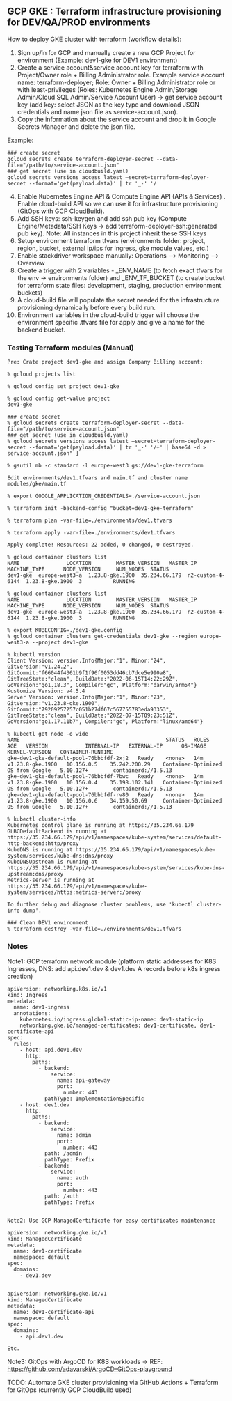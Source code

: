 
## GCP GKE : Terraform infrastructure provisioning for DEV/QA/PROD environments

How to deploy GKE cluster with terraform (workflow details):
1. Sign up/in for GCP and manually create a new GCP Project for environment (Example: dev1-gke for DEV1 environment)
2. Create a service account&service account key for terraform with Project/Owner role + Billing Administrator role. Example service
account name: terraform-deployer; Role: Owner + Billing Administrator role or with least-privileges (Roles: Kubernetes Engine
Admin/Storage Admin/Cloud SQL Admin/Service Account User) -> get service account key (add key: select JSON as the key type and
download JSON credentials and name json file as service-account.json).
3. Copy the information about the service account and drop it in Google Secrets Manager and delete the json file.

Example:
```
### create secret
gcloud secrets create terraform-deployer-secret --data-file="/path/to/service-account.json"
### get secret (use in cloudbuild.yaml)
gcloud secrets versions access latest —secret=terraform-deployer-secret --format='get(payload.data)' | tr '_-' '/
```
4. Enable Kubernetes Engine API & Compute Engine API (APIs & Services) . Enable cloud-build API so we can use it for infrastructure
provisioning (GitOps with GCP CloudBuild).
5. Add SSH keys: ssh-keygen and add ssh pub key (Compute Engine/Metadata/SSH Keys -> add terraform-deployer-ssh:generated pub
key). Note: All instances in this project inherit these SSH keys
6. Setup environment terraform tfvars (environments folder: project, region, bucket, external ip/ips for ingress, gke module values, etc.)
7. Enable stackdriver workspace manually: Operations --> Monitoring --> Overview
8. Create a trigger with 2 variables - _ENV_NAME (to fetch exact tfvars for the env -> environments folder) and _ENV_TF_BUCKET (to
create bucket for terraform state files: development, staging, production environment buckets)
9. A cloud-build file will populate the secret needed for the infrastructure provisioning dynamically before every build run.
10. Environment variables in the cloud-build trigger will choose the environment specific .tfvars file for apply and give a name for the backend
bucket.

### Testing Terraform modules (Manual)

```
Pre: Crate project dev1-gke and assign Company Billing account: 

% gcloud projects list

% gcloud config set project dev1-gke

% gcloud config get-value project
dev1-gke

### create secret
% gcloud secrets create terraform-deployer-secret --data-file="/path/to/service-account.json"
### get secret (use in cloudbuild.yaml)
% gcloud secrets versions access latest —secret=terraform-deployer-secret --format='get(payload.data)' | tr '_-' '/+' | base64 -d > service-account.json" ]

% gsutil mb -c standard -l europe-west3 gs://dev1-gke-terraform

Edit environments/dev1.tfvars and main.tf and cluster name modules/gke/main.tf

% export GOOGLE_APPLICATION_CREDENTIALS=./service-account.json 

% terraform init -backend-config "bucket=dev1-gke-terraform"

% terraform plan -var-file=./environments/dev1.tfvars

% terraform apply -var-file=./environments/dev1.tfvars

Apply complete! Resources: 22 added, 0 changed, 0 destroyed.

% gcloud container clusters list
NAME               LOCATION        MASTER_VERSION   MASTER_IP      MACHINE_TYPE      NODE_VERSION     NUM_NODES  STATUS
dev1-gke  europe-west3-a  1.23.8-gke.1900  35.234.66.179  n2-custom-4-6144  1.23.8-gke.1900  3          RUNNING

% gcloud container clusters list
NAME               LOCATION        MASTER_VERSION   MASTER_IP      MACHINE_TYPE      NODE_VERSION     NUM_NODES  STATUS
dev1-gke  europe-west3-a  1.23.8-gke.1900  35.234.66.179  n2-custom-4-6144  1.23.8-gke.1900  3          RUNNING

% export KUBECONFIG=./dev1-gke.config
% gcloud container clusters get-credentials dev1-gke --region europe-west3-a --project dev1-gke

% kubectl version
Client Version: version.Info{Major:"1", Minor:"24", GitVersion:"v1.24.2", GitCommit:"f66044f4361b9f1f96f0053dd46cb7dce5e990a8", GitTreeState:"clean", BuildDate:"2022-06-15T14:22:29Z", GoVersion:"go1.18.3", Compiler:"gc", Platform:"darwin/arm64"}
Kustomize Version: v4.5.4
Server Version: version.Info{Major:"1", Minor:"23", GitVersion:"v1.23.8-gke.1900", GitCommit:"79209257257c051b27df67c567755783eda93353", GitTreeState:"clean", BuildDate:"2022-07-15T09:23:51Z", GoVersion:"go1.17.11b7", Compiler:"gc", Platform:"linux/amd64"}

% kubectl get node -o wide
NAME                                               STATUS   ROLES    AGE   VERSION            INTERNAL-IP   EXTERNAL-IP      OS-IMAGE                             KERNEL-VERSION   CONTAINER-RUNTIME
gke-dev1-gke-default-pool-76bbbfdf-2xj2   Ready    <none>   14m   v1.23.8-gke.1900   10.156.0.5    35.242.200.29    Container-Optimized OS from Google   5.10.127+        containerd://1.5.13
gke-dev1-gke-default-pool-76bbbfdf-7bwc   Ready    <none>   14m   v1.23.8-gke.1900   10.156.0.4    35.198.102.141   Container-Optimized OS from Google   5.10.127+        containerd://1.5.13
gke-dev1-gke-default-pool-76bbbfdf-rv80   Ready    <none>   14m   v1.23.8-gke.1900   10.156.0.6    34.159.50.69     Container-Optimized OS from Google   5.10.127+        containerd://1.5.13

% kubectl cluster-info    
Kubernetes control plane is running at https://35.234.66.179
GLBCDefaultBackend is running at https://35.234.66.179/api/v1/namespaces/kube-system/services/default-http-backend:http/proxy
KubeDNS is running at https://35.234.66.179/api/v1/namespaces/kube-system/services/kube-dns:dns/proxy
KubeDNSUpstream is running at https://35.234.66.179/api/v1/namespaces/kube-system/services/kube-dns-upstream:dns/proxy
Metrics-server is running at https://35.234.66.179/api/v1/namespaces/kube-system/services/https:metrics-server:/proxy

To further debug and diagnose cluster problems, use 'kubectl cluster-info dump'.

### Clean DEV1 environment
% terraform destroy -var-file=./environments/dev1.tfvars
```
### Notes

Note1: GCP terraform network module (platform static addresses for K8S Ingresses, DNS: add api.dev1.dev & dev1.dev A records before k8s ingress creation)
```
apiVersion: networking.k8s.io/v1
kind: Ingress
metadata:
  name: dev1-ingress
  annotations:
    kubernetes.io/ingress.global-static-ip-name: dev1-static-ip
    networking.gke.io/managed-certificates: dev1-certificate, dev1-certificate-api
spec:
  rules:
    - host: api.dev1.dev
      http:
        paths:
          - backend:
              service:
                name: api-gateway
                port:
                  number: 443
            pathType: ImplementationSpecific
    - host: dev1.dev
      http:
        paths:
          - backend:
              service:
                name: admin
                port:
                  number: 443
            path: /admin
            pathType: Prefix
          - backend:
              service:
                name: auth
                port:
                  number: 443
            path: /auth
            pathType: Prefix


Note2: Use GCP ManagedCertificate for easy certificates maintenance 

apiVersion: networking.gke.io/v1
kind: ManagedCertificate
metadata:
  name: dev1-certificate
  namespace: default
spec:
  domains:
    - dev1.dev


apiVersion: networking.gke.io/v1
kind: ManagedCertificate
metadata:
  name: dev1-certificate-api
  namespace: default
spec:
  domains:
    - api.dev1.dev

Etc.
```

Note3: GitOps with ArgoCD for K8S workloads -> REF: https://github.com/adavarski/ArgoCD-GitOps-playground


TODO: Automate GKE cluster provisioning via GitHub Actions + Terraform for GitOps (currently GCP CloudBuild used)
